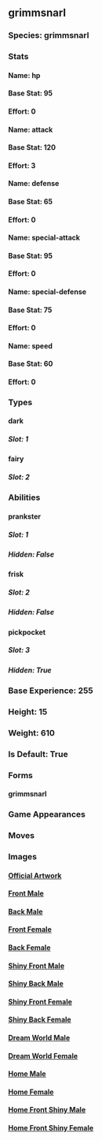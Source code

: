## grimmsnarl
### Species: grimmsnarl
### Stats
#### Name: hp
#### Base Stat: 95
#### Effort: 0
#### Name: attack
#### Base Stat: 120
#### Effort: 3
#### Name: defense
#### Base Stat: 65
#### Effort: 0
#### Name: special-attack
#### Base Stat: 95
#### Effort: 0
#### Name: special-defense
#### Base Stat: 75
#### Effort: 0
#### Name: speed
#### Base Stat: 60
#### Effort: 0
### Types
#### dark
##### Slot: 1
#### fairy
##### Slot: 2
### Abilities
#### prankster
##### Slot: 1
##### Hidden: False
#### frisk
##### Slot: 2
##### Hidden: False
#### pickpocket
##### Slot: 3
##### Hidden: True
### Base Experience: 255
### Height: 15
### Weight: 610
### Is Default: True
### Forms
#### grimmsnarl
### Game Appearances
### Moves
### Images
#### [Official Artwork](https://raw.githubusercontent.com/PokeAPI/sprites/master/sprites/pokemon/other/official-artwork/861.png)
#### [Front Male](https://raw.githubusercontent.com/PokeAPI/sprites/master/sprites/pokemon/861.png)
#### [Back Male](https://raw.githubusercontent.com/PokeAPI/sprites/master/sprites/pokemon/back/861.png)
#### [Front Female](None)
#### [Back Female](None)
#### [Shiny Front Male](https://raw.githubusercontent.com/PokeAPI/sprites/master/sprites/pokemon/shiny/861.png)
#### [Shiny Back Male](https://raw.githubusercontent.com/PokeAPI/sprites/master/sprites/pokemon/back/861.png)
#### [Shiny Front Female](None)
#### [Shiny Back Female](None)
#### [Dream World Male](None)
#### [Dream World Female](None)
#### [Home Male](https://raw.githubusercontent.com/PokeAPI/sprites/master/sprites/pokemon/other/home/861.png)
#### [Home Female](None)
#### [Home Front Shiny Male](https://raw.githubusercontent.com/PokeAPI/sprites/master/sprites/pokemon/other/home/shiny/861.png)
#### [Home Front Shiny Female](None)